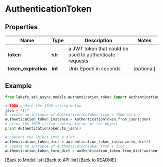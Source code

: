 # AuthenticationToken


## Properties

Name | Type | Description | Notes
------------ | ------------- | ------------- | -------------
**token** | **str** | a JWT token that could be used to authenticate requests | 
**token_expiration** | **int** | Unix Epoch in seconds | [optional] 

## Example

```python
from lakefs_sdk_async.models.authentication_token import AuthenticationToken

# TODO update the JSON string below
json = "{}"
# create an instance of AuthenticationToken from a JSON string
authentication_token_instance = AuthenticationToken.from_json(json)
# print the JSON string representation of the object
print AuthenticationToken.to_json()

# convert the object into a dict
authentication_token_dict = authentication_token_instance.to_dict()
# create an instance of AuthenticationToken from a dict
authentication_token_form_dict = authentication_token.from_dict(authentication_token_dict)
```
[[Back to Model list]](../README.md#documentation-for-models) [[Back to API list]](../README.md#documentation-for-api-endpoints) [[Back to README]](../README.md)


